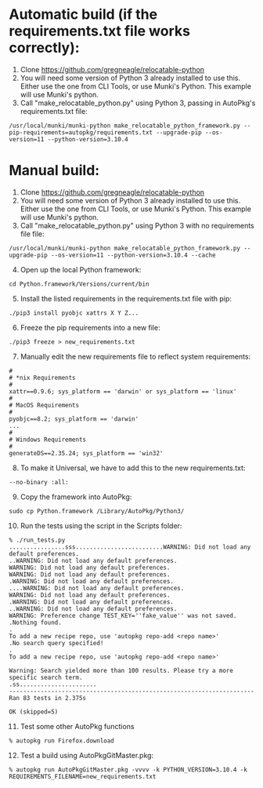 # Automatic build (if the requirements.txt file works correctly):
1. Clone https://github.com/gregneagle/relocatable-python
2. You will need some version of Python 3 already installed to use this. Either use the one from CLI Tools, or use Munki's Python. This example will use Munki's python.
3. Call "make_relocatable_python.py" using Python 3, passing in AutoPkg's requirements.txt file:
```
/usr/local/munki/munki-python make_relocatable_python_framework.py --pip-requirements=autopkg/requirements.txt --upgrade-pip --os-version=11 --python-version=3.10.4
```

# Manual build:
1. Clone https://github.com/gregneagle/relocatable-python
2. You will need some version of Python 3 already installed to use this. Either use the one from CLI Tools, or use Munki's Python. This example will use Munki's python.
3. Call "make_relocatable_python.py" using Python 3 with no requirements file file:
```
/usr/local/munki/munki-python make_relocatable_python_framework.py --upgrade-pip --os-version=11 --python-version=3.10.4 --cache
```
4. Open up the local Python framework:
```
cd Python.framework/Versions/current/bin
```
5. Install the listed requirements in the requirements.txt file with pip:
```
./pip3 install pyobjc xattrs X Y Z...
```
6. Freeze the pip requirements into a new file:
```
./pip3 freeze > new_requirements.txt
```
7. Manually edit the new requirements file to reflect system requirements:
```
#
# *nix Requirements
#
xattr==0.9.6; sys_platform == 'darwin' or sys_platform == 'linux'
#
# MacOS Requirements
#
pyobjc==8.2; sys_platform == 'darwin'
...
#
# Windows Requirements
#
generateDS==2.35.24; sys_platform == 'win32'
```
8. To make it Universal, we have to add this to the new requirements.txt:
```
--no-binary :all:
```
9. Copy the framework into AutoPkg:
```
sudo cp Python.framework /Library/AutoPkg/Python3/
```
10. Run the tests using the script in the Scripts folder:
```
% ./run_tests.py 
................sss.........................WARNING: Did not load any default preferences.
..WARNING: Did not load any default preferences.
WARNING: Did not load any default preferences.
WARNING: Did not load any default preferences.
.WARNING: Did not load any default preferences.
....WARNING: Did not load any default preferences.
WARNING: Did not load any default preferences.
.WARNING: Did not load any default preferences.
..WARNING: Did not load any default preferences.
WARNING: Preference change TEST_KEY=''fake_value'' was not saved.
.Nothing found.
.
To add a new recipe repo, use 'autopkg repo-add <repo name>'
.No search query specified!
.
To add a new recipe repo, use 'autopkg repo-add <repo name>'

Warning: Search yielded more than 100 results. Please try a more specific search term.
.ss......................
----------------------------------------------------------------------
Ran 83 tests in 2.375s

OK (skipped=5)
```
11. Test some other AutoPkg functions
```
% autopkg run Firefox.download
```
12. Test a build using AutoPkgGitMaster.pkg:
```
% autopkg run AutoPkgGitMaster.pkg -vvvv -k PYTHON_VERSION=3.10.4 -k REQUIREMENTS_FILENAME=new_requirements.txt
```